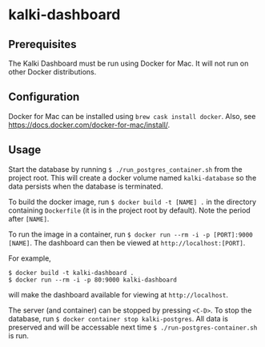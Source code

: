 # kalki-dashboard

## Prerequisites
The Kalki Dashboard must be run using Docker for Mac.
It will not run on other Docker distributions.

## Configuration
Docker for Mac can be installed using `brew cask install docker`.
Also, see https://docs.docker.com/docker-for-mac/install/.

## Usage
Start the database by running `$ ./run_postgres_container.sh` from the project root.
This will create a docker volume named `kalki-database` so the data persists when the database is terminated.

To build the docker image, run `$ docker build -t [NAME] .` in the directory containing
`Dockerfile` (it is in the project root by default). Note the period after `[NAME]`.

To run the image in a container, run `$ docker run --rm -i -p [PORT]:9000 [NAME]`.
The dashboard can then be viewed at `http://localhost:[PORT]`.

For example,
```
$ docker build -t kalki-dashboard .
$ docker run --rm -i -p 80:9000 kalki-dashboard
```
will make the dashboard available for viewing at `http://localhost`.

The server (and container) can be stopped by pressing `<C-D>`.
To stop the database, run `$ docker container stop kalki-postgres`.
All data is preserved and will be accessable next time `$ ./run-postgres-container.sh` is run.
